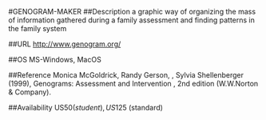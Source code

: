 #GENOGRAM-MAKER
##Description
a graphic way of organizing the mass of information gathered during a family assessment and finding patterns in the family system

##URL
http://www.genogram.org/

##OS
MS-Windows, MacOS

##Reference
Monica McGoldrick, Randy Gerson, , Sylvia Shellenberger (1999), Genograms: Assessment and Intervention , 2nd edition (W.W.Norton & Company).

##Availability
US$50 (student), US$125 (standard)

